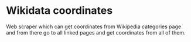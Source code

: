 # Wikidata coordinates
Web scraper which can get coordinates from Wikipedia categories page and from there go to all linked pages and get coordinates from all of them.
